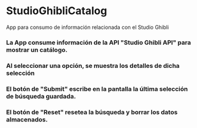 # StudioGhibliCatalog
App para consumo de información relacionada con el Studio Ghibli

### La App consume información de la API "Studio Ghibli API" para mostrar un catálogo. 
### Al seleccionar una opción, se muestra los detalles de dicha selección
### El botón de "Submit" escribe en la pantalla la última selección de búsqueda guardada.
### El botón de "Reset" resetea la búsqueda y borrar los datos almacenados.
